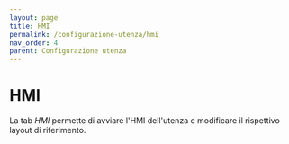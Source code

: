 ```yaml
---
layout: page
title: HMI
permalink: /configurazione-utenza/hmi
nav_order: 4
parent: Configurazione utenza
---
```


# HMI

La tab *HMI* permette di avviare l'HMI dell'utenza e modificare il rispettivo layout di riferimento. 
